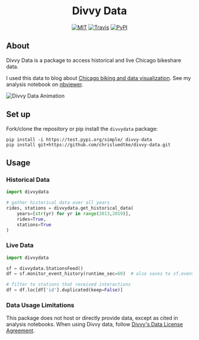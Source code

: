 <h1 align="center"> Divvy Data</h1>
<p align="center">
  <a href="https://opensource.org/licenses/MIT"><img alt="MIT" src="https://img.shields.io/github/license/chrisluedtke/divvy-data.svg"></a>
  <a href="https://travis-ci.org/maxhumber/sausagelink"><img alt="Travis" src="https://img.shields.io/travis/com/chrisluedtke/divvy-data.svg"></a>
  <a href="https://pypi.python.org/pypi/sausagelink"><img alt="PyPI" src="https://img.shields.io/pypi/v/divvy-data.svg"></a>
</p>

## About

Divvy Data is a package to access historical and live Chicago bikeshare data.

I used this data to blog about [Chicago  biking and data visualization](https://chrisluedtke.github.io/divvy-data.html). See my analysis notebook on [nbviewer](https://nbviewer.jupyter.org/github/chrisluedtke/divvy-data-analysis/blob/master/notebook.ipynb).

![Divvy Data Animation](img/divvy_day.gif)

## Set up

Fork/clone the repository or pip install the `divvydata` package:
```
pip install -i https://test.pypi.org/simple/ divvy-data
pip install git+https://github.com/chrisluedtke/divvy-data.git
```

## Usage
### Historical Data
```python
import divvydata

# gather historical data over all years
rides, stations = divvydata.get_historical_data(
    years=[str(yr) for yr in range(2013,2019)],
    rides=True,
    stations=True
)
```

### Live Data
```python
import divvydata

sf = divvydata.StationsFeed()
df = sf.monitor_event_history(runtime_sec=60)  # also saves to sf.event_history attribute

# filter to stations that received interactions
df = df.loc[df['id'].duplicated(keep=False)]
```

### Data Usage Limitations

This package does not host or directly provide data, except as cited in analysis notebooks. When using Divvy data, follow [Divvy's Data License Agreement](https://www.divvybikes.com/data-license-agreement).
